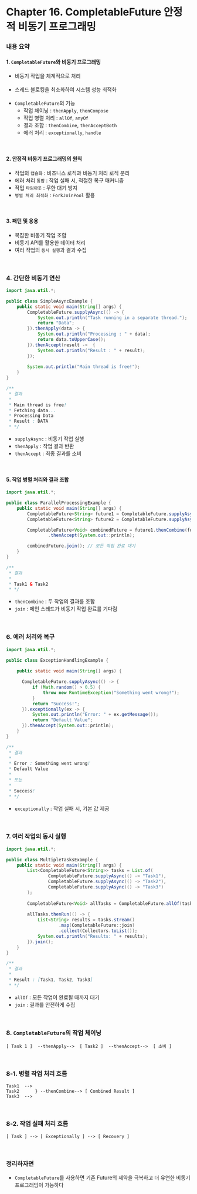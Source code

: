 # Chapter 16. CompletableFuture 안정적 비동기 프로그래밍

### 내용 요약 <br>
#### 1. `CompletableFuture`와 비동기 프로그래밍
- 비동기 작업을 체계적으로 처리 <br><br>
- 스레드 블로킹을 최소화하여 시스템 성능 최적화 <br><br>
- `CompletableFuture`의 기능
    - 작업 체이닝 : `thenApply`, `thenCompose`
    - 작업 병렬 처리 : `allOf`, `anyOf`
    - 결과 조합 : `thenCombine`, `thenAcceptBoth`
    - 에러 처리 : `exceptionally`, `handle`

<br>

#### 2. 안정적 비동기 프로그래밍의 원칙
- 작업의 `캡슐화` : 비즈니스 로직과 비동기 처리 로직 분리
- 에러 처리 `통합` : 작업 실패 시, 적절한 복구 매커니즘
- 작업 `타임아웃` : 무한 대기 방지
- `병렬 처리 최적화` : `ForkJoinPool` 활용

<br>

#### 3. 패턴 및 응용
- 복잡한 비동기 작업 조합
- 비동기 API를 활용한 데이터 처리
- 여러 작업의 `동시 실행`과 결과 수집

<br>


### 4. 간단한 비동기 연산
```java
import java.util.*;

public class SimpleAsyncExample {
    public static void main(String[] args) {
        CompletableFuture.supplyAsync(() -> {
            System.out.println("Task running in a separate thread.");
            return "Data";
        }).thenApply(data -> {
            System.out.println("Processing : " + data);
            return data.toUpperCase();
        }).thenAccept(result ->  {
            System.out.println("Result : " + result);
        });
        
        System.out.println("Main thread is free!");
    }
}

/**
 * 결과
 *
 * Main thread is free!
 * Fetching data...
 * Processing Data
 * Result : DATA
 * */
```
- `supplyAsync` : 비동기 작업 실행
- `thenApply` : 작업 결과 반환
- `thenAccept` : 최종 결과를 소비

<br>

#### 5. 작업 병렬 처리와 결과 조합
```java
import java.util.*;

public class ParallelProcessingExample {
    public static void main(String[] args) {
        CompletableFuture<String> future1 = CompletableFuture.supplyAsync(() -> "Task1");
        CompletableFuture<String> future2 = CompletableFuture.supplyAsync(() -> "Task2");

        CompletableFuture<Void> combinedFuture = future1.thenCombine(future2, (result1, result2) -> result1 + " & " + result2)
                .thenAccept(System.out::println);

        combinedFuture.join(); // 모든 작업 완료 대기
    }
}

/**
 * 결과
 *
 * Task1 & Task2
 * */
```
- `thenCombine` : 두 작업의 결과를 조합
- `join` : 메인 스레드가 비동기 작업 완료를 기다림



<br>

### 6. 에러 처리와 복구
```java
import java.util.*;

public class ExceptionHandlingExample {
    
    public static void main(String[] args) {

      CompletableFuture.supplyAsync(() -> {
          if (Math.random() > 0.5) {
              throw new RuntimeException("Something went wrong!");
          }
          return "Success!";
      }).exceptionally(ex -> {
          System.out.println("Error: " + ex.getMessage());
          return "Default Value";
      }).thenAccept(System.out::println);
    }
}

/**
 * 결과
 * 
 * Error : Something went wrong!
 * Default Value
 * 
 * 또는
 * 
 * Success!
 * */
```
- `exceptionally` : 작업 실패 시, 기본 값 제공

<br>

### 7. 여러 작업의 동시 실행
```java
import java.util.*;

public class MultipleTasksExample {
    public static void main(String[] args) {
        List<CompletableFuture<String>> tasks = List.of(
                CompletableFuture.supplyAsync(() -> "Task1"), 
                CompletableFuture.supplyAsync(() -> "Task2"), 
                CompletableFuture.supplyAsync(() -> "Task3")
        );
        
        CompletableFuture<Void> allTasks = CompletableFuture.allOf(tasks.toArray(new CompletableFuture[0]));
        
        allTasks.thenRun(() -> {
            List<String> results = tasks.stream()
                    .map(CompletableFuture::join)
                    .collect(Collectors.toList());
            System.out.println("Results: " + results);
        }).join();
    }
}

/**
 * 결과
 * 
 * Result : [Task1, Task2, Task3]
 * */
```
- `allOf` : 모든 작업이 완료될 때까지 대기
- `join` : 결과를 안전하게 수집

<br>


### 8. `CompletableFuture`의 작업 체이닝
```text
[ Task 1 ]  --thenApply-->  [ Task2 ]  --thenAccept-->  [ 소비 ]
```

<br>

### 8-1. 병렬 작업 처리 흐름
```text
Task1  -->  
Task2      } --thenCombine--> [ Combined Result ]
Task3  -->
```

<br>

### 8-2. 작업 실패 처리 흐름
```text
[ Task ] --> [ Exceptionally ] --> [ Recovery ]
```
<br>

### 정리하자면
- `CompletableFuture`를 사용하면 기존 Future의 제약을 극복하고 더 유연한 비동기 프로그래밍이 가능하다